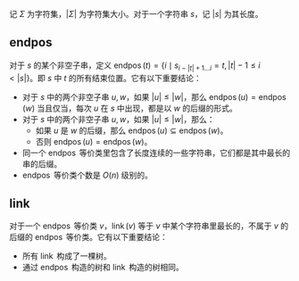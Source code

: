 记 $\Sigma$ 为字符集，$|\Sigma|$ 为字符集大小。对于一个字符串 $s$，记 $|s|$ 为其长度。

## endpos

对于 $s$ 的某个非空子串，定义 $\operatorname{endpos}(t)=\{i\mid s_{i-|t|+1\ldots i}=t,|t|-1\le i<|s|\}$。即 $s$ 中 $t$ 的所有结束位置。它有以下重要结论：

- 对于 $s$ 中的两个非空子串 $u,w$，如果 $|u|\le|w|$，那么 $\operatorname{endpos}(u)=\operatorname{endpos}(w)$ 当且仅当，每次 $u$ 在 $s$ 中出现，都是以 $w$ 的后缀的形式。
- 对于 $s$ 中的两个非空子串 $u,w$，如果 $|u|\le|w|$，那么：
	- 如果 $u$ 是 $w$ 的后缀，那么 $\operatorname{endpos}(u)\subseteq\operatorname{endpos}(w)$。
	- 否则 $\operatorname{endpos}(u)=\operatorname{endpos}(w)$。
- 同一个 $\operatorname{endpos}$ 等价类里包含了长度连续的一些字符串，它们都是其中最长的串的后缀。
- $\operatorname{endpos}$ 等价类个数是 $O(n)$ 级别的。

## link

对于一个 $\operatorname{endpos}$ 等价类 $v$，$\operatorname{link}(v)$ 等于 $v$ 中某个字符串里最长的，不属于 $v$ 的后缀的 $\operatorname{endpos}$ 等价类。它有以下重要结论：

- 所有 $\operatorname{link}$ 构成了一棵树。
- 通过 $\operatorname{endpos}$ 构造的树和 $\operatorname{link}$ 构造的树相同。

